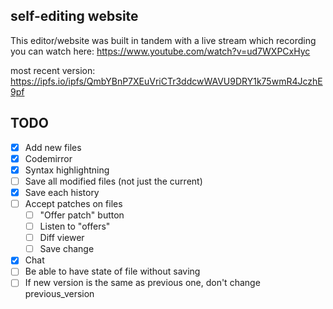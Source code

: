 ## self-editing website

This editor/website was built in tandem with a live stream which recording you can watch here: https://www.youtube.com/watch?v=ud7WXPCxHyc

most recent version: https://ipfs.io/ipfs/QmbYBnP7XEuVriCTr3ddcwWAVU9DRY1k75wmR4JczhE9pf


## TODO

- [X] Add new files
- [X] Codemirror
- [X] Syntax highlightning
- [ ] Save all modified files (not just the current)
- [X] Save each history
- [ ] Accept patches on files
	- [ ] "Offer patch" button
    - [ ] Listen to "offers"
    - [ ] Diff viewer
    - [ ] Save change
- [X] Chat
- [ ] Be able to have state of file without saving
- [ ] If new version is the same as previous one, don't change previous_version
